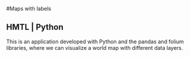 #Maps with labels
## HMTL | Python

This is an application developed with Python and the pandas and folium libraries, where we can visualize a world map with different data layers.
